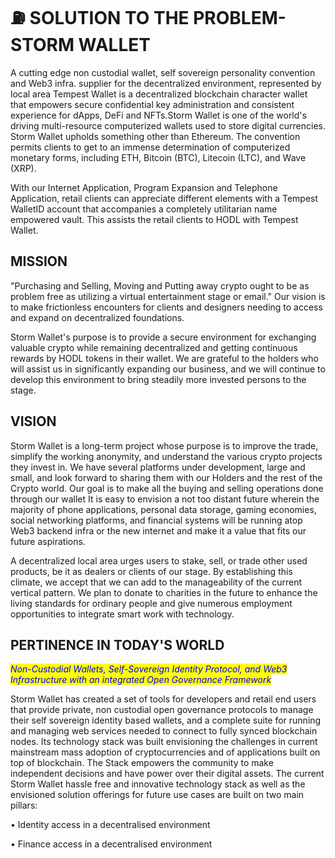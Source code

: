 # ⛽ SOLUTION TO THE PROBLEM-STORM WALLET

A cutting edge non custodial wallet, self sovereign personality convention and Web3 infra. supplier for the decentralized environment, represented by local area Tempest Wallet is a decentralized blockchain character wallet that empowers secure confidential key administration and consistent experience for dApps, DeFi and NFTs.Storm Wallet is one of the world's driving multi-resource computerized wallets used to store digital currencies. Storm Wallet upholds something other than Ethereum. The convention permits clients to get to an immense determination of computerized monetary forms, including ETH, Bitcoin (BTC), Litecoin (LTC), and Wave (XRP).

With our Internet Application, Program Expansion and Telephone Application, retail clients can appreciate different elements with a Tempest WalletID account that accompanies a completely utilitarian name empowered vault. This assists the retail clients to HODL with Tempest Wallet.

## MISSION

"Purchasing and Selling, Moving and Putting away crypto ought to be as problem free as utilizing a virtual entertainment stage or email." Our vision is to make frictionless encounters for clients and designers needing to access and expand on decentralized foundations.

Storm Wallet's purpose is to provide a secure environment for exchanging valuable crypto while remaining decentralized and getting continuous rewards by HODL tokens in their wallet. We are grateful to the holders who will assist us in significantly expanding our business, and we will continue to develop this environment to bring steadily more invested persons to the stage.

## VISION

Storm Wallet is a long-term project whose purpose is to improve the trade, simplify the working anonymity, and understand the various crypto projects they invest in. We have several platforms under development, large and small, and look forward to sharing them with our Holders and the rest of the Crypto world. Our goal is to make all the buying and selling operations done through our wallet It is easy to envision a not too distant future wherein the majority of phone applications, personal data storage, gaming economies, social networking platforms, and financial systems will be running atop Web3 backend infra or the new internet and make it a value that fits our future aspirations.

A decentralized local area urges users to stake, sell, or trade other used products, be it as dealers or clients of our stage. By establishing this climate, we accept that we can add to the manageability of the current vertical pattern. We plan to donate to charities in the future to enhance the living standards for ordinary people and give numerous employment opportunities to integrate smart work with technology.

## PERTINENCE IN TODAY'S WORLD

_<mark style="color:blue;">Non-Custodial Wallets, Self-Sovereign Identity Protocol, and Web3 Infrastructure with an integrated Open Governance Framework</mark>_

Storm Wallet has created a set of tools for developers and retail end users that provide private, non custodial open governance protocols to manage their self sovereign identity based wallets, and a complete suite for running and managing web services needed to connect to fully synced blockchain nodes. Its technology stack was built envisioning the challenges in current mainstream mass adoption of cryptocurrencies and of applications built on top of blockchain. The Stack empowers the community to make independent decisions and have power over their digital assets. The current Storm Wallet hassle free and innovative technology stack as well as the envisioned solution offerings for future use cases are built on two main pillars:

• Identity access in a decentralised environment

• Finance access in a decentralised environment
